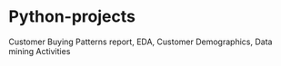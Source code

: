 # Python-projects
Customer Buying Patterns report, EDA, Customer Demographics, Data mining Activities
